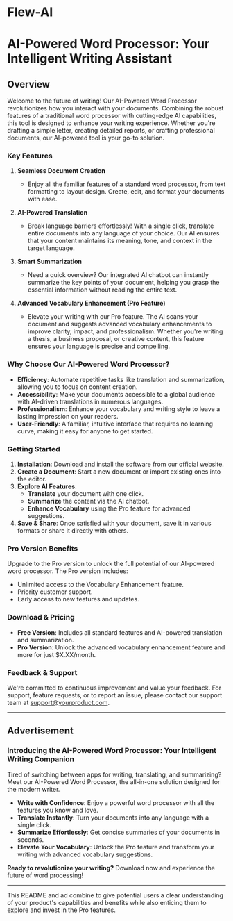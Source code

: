 # **Flew-AI**

# **AI-Powered Word Processor: Your Intelligent Writing Assistant**

## **Overview**

Welcome to the future of writing! Our AI-Powered Word Processor revolutionizes how you interact with your documents. Combining the robust features of a traditional word processor with cutting-edge AI capabilities, this tool is designed to enhance your writing experience. Whether you're drafting a simple letter, creating detailed reports, or crafting professional documents, our AI-powered tool is your go-to solution.

### **Key Features**

1. **Seamless Document Creation**
   - Enjoy all the familiar features of a standard word processor, from text formatting to layout design. Create, edit, and format your documents with ease.

2. **AI-Powered Translation**
   - Break language barriers effortlessly! With a single click, translate entire documents into any language of your choice. Our AI ensures that your content maintains its meaning, tone, and context in the target language.

3. **Smart Summarization**
   - Need a quick overview? Our integrated AI chatbot can instantly summarize the key points of your document, helping you grasp the essential information without reading the entire text.

4. **Advanced Vocabulary Enhancement (Pro Feature)**
   - Elevate your writing with our Pro feature. The AI scans your document and suggests advanced vocabulary enhancements to improve clarity, impact, and professionalism. Whether you're writing a thesis, a business proposal, or creative content, this feature ensures your language is precise and compelling.

### **Why Choose Our AI-Powered Word Processor?**

- **Efficiency**: Automate repetitive tasks like translation and summarization, allowing you to focus on content creation.
- **Accessibility**: Make your documents accessible to a global audience with AI-driven translations in numerous languages.
- **Professionalism**: Enhance your vocabulary and writing style to leave a lasting impression on your readers.
- **User-Friendly**: A familiar, intuitive interface that requires no learning curve, making it easy for anyone to get started.

### **Getting Started**

1. **Installation**: Download and install the software from our official website.
2. **Create a Document**: Start a new document or import existing ones into the editor.
3. **Explore AI Features**:
   - **Translate** your document with one click.
   - **Summarize** the content via the AI chatbot.
   - **Enhance Vocabulary** using the Pro feature for advanced suggestions.
4. **Save & Share**: Once satisfied with your document, save it in various formats or share it directly with others.

### **Pro Version Benefits**

Upgrade to the Pro version to unlock the full potential of our AI-powered word processor. The Pro version includes:
- Unlimited access to the Vocabulary Enhancement feature.
- Priority customer support.
- Early access to new features and updates.

### **Download & Pricing**

- **Free Version**: Includes all standard features and AI-powered translation and summarization.
- **Pro Version**: Unlock the advanced vocabulary enhancement feature and more for just $X.XX/month.

### **Feedback & Support**

We're committed to continuous improvement and value your feedback. For support, feature requests, or to report an issue, please contact our support team at [support@yourproduct.com](mailto:support@yourproduct.com).

---

## **Advertisement**

### **Introducing the AI-Powered Word Processor: Your Intelligent Writing Companion**

Tired of switching between apps for writing, translating, and summarizing? Meet our AI-Powered Word Processor, the all-in-one solution designed for the modern writer.

- **Write with Confidence**: Enjoy a powerful word processor with all the features you know and love.
- **Translate Instantly**: Turn your documents into any language with a single click. 
- **Summarize Effortlessly**: Get concise summaries of your documents in seconds.
- **Elevate Your Vocabulary**: Unlock the Pro feature and transform your writing with advanced vocabulary suggestions.

**Ready to revolutionize your writing?** Download now and experience the future of word processing!

---

This README and ad combine to give potential users a clear understanding of your product's capabilities and benefits while also enticing them to explore and invest in the Pro features.
